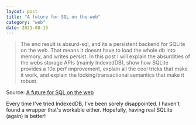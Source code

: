 ```yaml
---
layout: post
title: "A future for SQL on the web"
category: "web"
date: 2021-08-15
---
```


>The end result is absurd-sql, and its a persistent backend for SQLite on the web. That means it doesnt have to load the whole db into memory, and writes persist. In this post I will explain the absurdities of the webs storage APIs (mainly IndexedDB), show how SQLite provides a 10x perf improvement, explain all the cool tricks that make it work, and explain the locking/transactional semantics that make it robust.

Source: [A future for SQL on the web](https://jlongster.com/future-sql-web)

Every time I've tried IndexedDB, I've been sorely disappointed. I haven't found a wrapper that's workable either. Hopefully, having real SQLite (again) is better!

